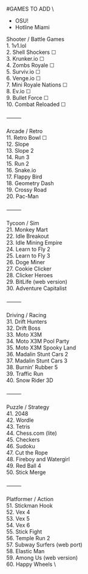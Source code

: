 #GAMES TO ADD 
\
- OSU!
- Hotline Miami

Shooter / Battle Games \
	1.	1v1.lol \
	2.	Shell Shockers ☐ \
	3.	Krunker.io ☐ \
	4.	Zombs Royale ☐ \
	5.	Surviv.io ☐ \
	6.	Venge.io ☐ \
	7.	Mini Royale Nations ☐ \
	8.	Ev.io ☐ \
	9.	Bullet Force ☐ \
	10.	Combat Reloaded ☐ \
 \
⸻ \
 \
Arcade / Retro \
	11.	Retro Bowl ☐ \
	12.	Slope \
	13.	Slope 2 \
	14.	Run 3 \
	15.	Run 2 \
	16.	Snake.io \
	17.	Flappy Bird \
	18.	Geometry Dash \
	19.	Crossy Road \
	20.	Pac-Man \
 \
⸻ \
 \
Tycoon / Sim \
	21.	Monkey Mart \
	22.	Idle Breakout \
	23.	Idle Mining Empire \
	24.	Learn to Fly 2 \
	25.	Learn to Fly 3 \
	26.	Doge Miner \
	27.	Cookie Clicker \
	28.	Clicker Heroes \
	29.	BitLife (web version) \
	30.	Adventure Capitalist \
 \
⸻ \
 \
Driving / Racing \
	31.	Drift Hunters \
	32.	Drift Boss \
	33.	Moto X3M \
	34.	Moto X3M Pool Party \
	35.	Moto X3M Spooky Land \
	36.	Madalin Stunt Cars 2 \
	37.	Madalin Stunt Cars 3 \
	38.	Burnin’ Rubber 5 \
	39.	Traffic Run \
	40.	Snow Rider 3D \
 \
⸻ \
 \
Puzzle / Strategy \
	41.	2048 \
	42.	Wordle \
	43.	Tetris \
	44.	Chess.com (lite) \
	45.	Checkers \
	46.	Sudoku \
	47.	Cut the Rope \
	48.	Fireboy and Watergirl \
	49.	Red Ball 4 \
	50.	Stick Merge \
 \
⸻ \
 \
Platformer / Action \
	51.	Stickman Hook \
	52.	Vex 4 \
	53.	Vex 5 \
	54.	Vex 6 \
	55.	Stick Fight \
	56.	Temple Run 2 \
	57.	Subway Surfers (web port) \
	58.	Elastic Man \
	59.	Among Us (web version) \
	60.	Happy Wheels \
